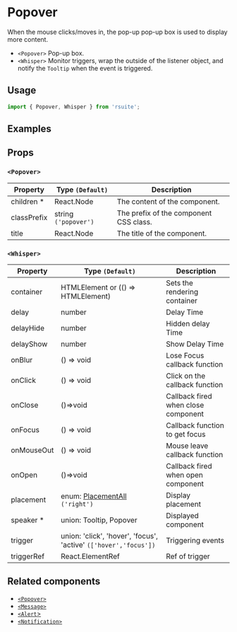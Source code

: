 # Popover

When the mouse clicks/moves in, the pop-up pop-up box is used to display more content.

- `<Popover>` Pop-up box.
- `<Whisper>` Monitor triggers, wrap the outside of the listener object, and notify the `Tooltip` when the event is triggered.

## Usage

```js
import { Popover, Whisper } from 'rsuite';
```

## Examples

<!--{demo}-->

## Props

### `<Popover>`

| Property    | Type `(Default)`     | Description                            |
| ----------- | -------------------- | -------------------------------------- |
| children \* | React.Node           | The content of the component.          |
| classPrefix | string `('popover')` | The prefix of the component CSS class. |
| title       | React.Node           | The title of the component.            |

### `<Whisper>`

| Property   | Type `(Default)`                                                 | Description                         |
| ---------- | ---------------------------------------------------------------- | ----------------------------------- |
| container  | HTMLElement or (() => HTMLElement)                               | Sets the rendering container        |
| delay      | number                                                           | Delay Time                          |
| delayHide  | number                                                           | Hidden delay Time                   |
| delayShow  | number                                                           | Show Delay Time                     |
| onBlur     | () => void                                                       | Lose Focus callback function        |
| onClick    | () => void                                                       | Click on the callback function      |
| onClose    | ()=>void                                                         | Callback fired when close component |
| onFocus    | () => void                                                       | Callback function to get focus      |
| onMouseOut | () => void                                                       | Mouse leave callback function       |
| onOpen     | ()=>void                                                         | Callback fired when open component  |
| placement  | enum: [PlacementAll](#types) `('right')`                         | Display placement                   |
| speaker \* | union: Tooltip, Popover                                          | Displayed component                 |
| trigger    | union: 'click', 'hover', 'focus', 'active' `(['hover','focus'])` | Triggering events                   |
| triggerRef | React.ElementRef                                                 | Ref of trigger                      |

## Related components

- [`<Popover>`](./popover)
- [`<Message>`](./message)
- [`<Alert`>](./alert)
- [`<Notification>`](./notification)
